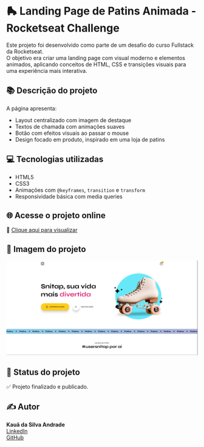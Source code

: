 # 🛼 Landing Page de Patins Animada - Rocketseat Challenge

Este projeto foi desenvolvido como parte de um desafio do curso Fullstack da Rocketseat.  
O objetivo era criar uma landing page com visual moderno e elementos animados, aplicando conceitos de HTML, CSS e transições visuais para uma experiência mais interativa.

## 📚 Descrição do projeto

A página apresenta:

- Layout centralizado com imagem de destaque
- Textos de chamada com animações suaves
- Botão com efeitos visuais ao passar o mouse
- Design focado em produto, inspirado em uma loja de patins

## 💻 Tecnologias utilizadas

- HTML5  
- CSS3  
- Animações com `@keyframes`, `transition` e `transform`  
- Responsividade básica com media queries

## 🌐 Acesse o projeto online

🔗 [Clique aqui para visualizar](https://kauasilvandrade.github.io/lp-patins-animado/)

## 📸 Imagem do projeto

<img src="assets/images/fotoSite.png">

## 📌 Status do projeto

✅ Projeto finalizado e publicado.

## ✍️ Autor

**Kauã da Silva Andrade**  
[LinkedIn](https://www.linkedin.com/in/kauã-andrade-6440a9225)  
[GitHub](https://github.com/kauasilvandrade)
